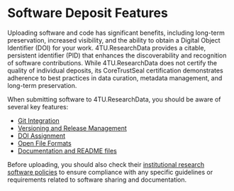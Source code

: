 # Software Deposit Features

Uploading software and code has significant benefits, including long-term preservation, increased visibility, and the ability to obtain a Digital Object Identifier (DOI) for your work. 4TU.ResearchData provides a citable, persistent identifier (PID) that enhances the discoverability and recognition of software contributions. While 4TU.ResearchData does not certify the quality of individual deposits, its CoreTrustSeal certification demonstrates adherence to best practices in data curation, metadata management, and long-term preservation.

When submitting software to 4TU.ResearchData, you should be aware of several key features:

- [Git Integration](/software_deposit_features/git_integration)
- [Versioning and Release Management](/software_deposit_features/versioning_and_release_management)
- [DOI Assignment](https://www.tudelft.nl/en/library/support/library-for-researchers/publishing-outreach/research-identity/doi-for-publications)
- [Open File Formats](/submission_workflow/supported_file_formats)
- [Documentation and README files](/submission_workflow/data_curation.md#Metadata-Review-Process-Checklist)

Before uploading, you should also check their [institutional research software policies](/introduction/institutional_requirements) to ensure compliance with any specific guidelines or requirements related to software sharing and documentation. 
